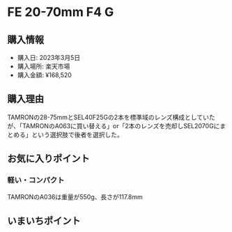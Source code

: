 # FE 20-70mm F4 G
## 購入情報
- 購入日: 2023年3月5日
- 購入場所: 楽天市場
- 購入金額: ¥168,520

## 購入理由
TAMRONの28-75mmとSEL40F25Gの2本を標準域のレンズ構成としていたが、「TAMRONのA063に買い替える」or「2本のレンズを売却しSEL2070Gにまとめる」という選択肢で後者を選択した。
## お気に入りポイント
### 軽い・コンパクト
TAMRONのA036は重量が550g、長さが117.8mm
## いまいちポイント